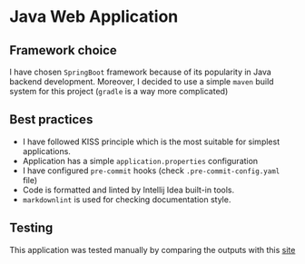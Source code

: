 # Java Web Application

## Framework choice

I have chosen `SpringBoot` framework because of its popularity in Java backend
development. Moreover, I decided to use a simple `maven` build system for this
project (`gradle` is a way more complicated)

## Best practices

- I have followed KISS principle which is the most suitable for simplest
  applications.
- Application has a simple `application.properties` configuration
- I have configured `pre-commit` hooks (check `.pre-commit-config.yaml` file)
- Code is formatted and linted by Intellij Idea built-in tools.
- `markdownlint` is used for checking documentation style.

## Testing

This application was tested manually by comparing the outputs with this
[site](https://www.timeanddate.com/worldclock/russia/samara)
